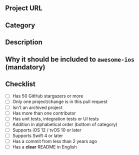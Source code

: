 <!--- Provide a general summary of your changes in the Title above -->

## Project URL
<!--- The project URL -->

## Category
<!--- Category in AwesomeiOS where the project will be added -->

## Description
<!--- Describe your changes in detail -->

## Why it should be included to `awesome-ios` (mandatory)

## Checklist
<!--- Go over all the following points, and put an `x` in all the boxes that apply. -->
<!--- If you're unsure about any of these, don't hesitate to ask. We're here to help! -->
- [ ] Has 50 GitHub stargazers or more
- [ ] Only one project/change is in this pull request
- [ ] Isn't an archived project
- [ ] Has more than one contributor
- [ ] Has unit tests, integration tests or UI tests
- [ ] Addition in alphabetical order (bottom of category)
- [ ] Supports iOS 12 / tvOS 10 or later
- [ ] Supports Swift 4 or later
- [ ] Has a commit from less than 2 years ago
- [ ] Has a **clear** README in English
